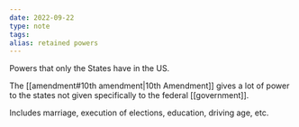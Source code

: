 ```yaml
---
date: 2022-09-22
type: note
tags: 
alias: retained powers
---
```


Powers that only the States have in the US.

The [[amendment#10th amendment|10th Amendment]] gives a lot of power to the states not given specifically to the federal [[government]].

Includes marriage, execution of elections, education, driving age, etc.
